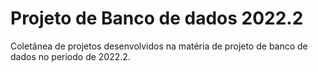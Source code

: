 # Projeto de Banco de dados 2022.2
Coletânea de projetos desenvolvidos na matéria de projeto de banco de dados no periodo de 2022.2.
